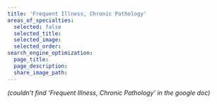```yaml
---
title: 'Frequent Illness, Chronic Pathology'
areas_of_specialties:
  selected: false
  selected_title: 
  selected_image:
  selected_order:
search_engine_optimization:
  page_title:
  page_description:
  share_image_path:
---
```


*(couldn’t find ‘Frequent Illness, Chronic Pathology’ in the google doc)*